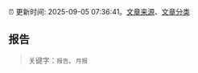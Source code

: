 :alarm_clock: 更新时间: 2025-09-05 07:36:41。[文章来源](/README.md)、[文章分类](/TAGS.md)

## 报告


> 关键字：`报告`、`月报`



